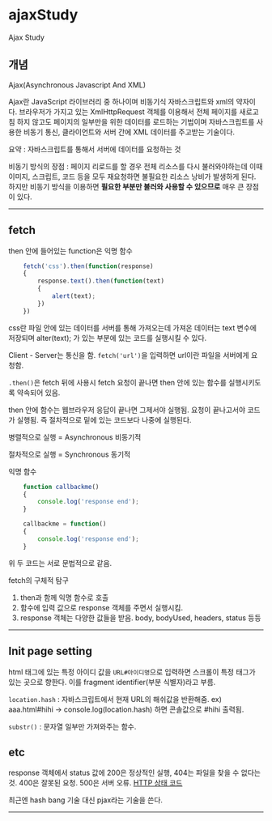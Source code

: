 # ajaxStudy
Ajax Study 

## 개념

Ajax(Asynchronous Javascript And XML)

Ajax란 JavaScript 라이브러리 중 하나이며 비동기식 자바스크립트와 xml의 약자이다. 브라우저가 가지고 있는 XmlHttpRequest 객체를 이용해서 전체 페이지를
새로고침 하지 않고도 페이지의 일부만을 위한 데이터를 로드하는 기법이며 자바스크립트를 사용한 비동기 통신, 클라이언트와 서버 간에 XML 데이터를 주고받는 기술이다.

요약 : 자바스크립트를 통해서 서버에 데이터를 요청하는 것

비동기 방식의 장점 : 페이지 리로드를 할 경우 전체 리소스를 다시 불러와야하는데 이때 이미지, 스크립트, 코드 등을 모두 재요청하면 불필요한 리소스 낭비가 발생하게 된다.
하지만 비동기 방식을 이용하면 **필요한 부분만 불러와 사용할 수 있으므로** 매우 큰 장점이 있다.

---

## fetch

then 안에 들어있는 function은 익명 함수

``` javascript
    fetch('css').then(function(response)
    {
        response.text().then(function(text)
        {
            alert(text);
        })
    })

```
css란 파일 안에 있는 데이터를 서버를 통해 가져오는데 가져온 데이터는 text 변수에 저장되며 alter(text); 가 있는 부분에 있는 코드를 실행시킬 수 있다.

Client - Server는 통신을 함. `fetch('url')`을 입력하면 url이란 파일을 서버에게 요청함.

`.then()`은 fetch 뒤에 사용시 fetch 요청이 끝나면 then 안에 있는 함수를 실행시키도록 약속되어 있음.

then 안에 함수는 웹브라우저 응답이 끝나면 그제서야 실행됨. 요청이 끝나고서야 코드가 실행됨. 즉 절차적으로 밑에 있는 코드보다 나중에 실행된다.

병렬적으로 실행 = Asynchronous 비동기적

절차적으로 실행 = Synchronous 동기적

익명 함수
``` javascript
    function callbackme()
    {
        console.log('response end');
    }

    callbackme = function()
    {
        console.log('response end');
    }
```
위 두 코드는 서로 문법적으로 같음.

fetch의 구체적 탐구
1. then과 함께 익명 함수로 호출
2. 함수에 입력 값으로 response 객체를 주면서 실행시킴.
3. response 객체는 다양한 값들을 받음. body, bodyUsed, headers, status 등등

---

## Init page setting

html 태그에 있는 특정 아이디 값을 `URL#아이디명`으로 입력하면 스크롤이 특정 태그가 있는 곳으로 향한다. 이를 fragment identifier(부분 식별자)라고 부름.

`location.hash` : 자바스크립트에서 현재 URL의 해쉬값을 반환해줌.
ex) aaa.html#hihi -> console.log(location.hash) 하면 콘솔값으로 #hihi 출력됨.

`substr()` : 문자열 일부만 가져와주는 함수.

## etc

response 객체에서 status 값에 200은 정상적인 실행, 404는 파일을 찾을 수 없다는 것. 400은 잘못된 요청. 500은 서버 오류. [HTTP 상태 코드](https://developer.mozilla.org/ko/docs/Web/HTTP/Status)


최근엔 hash bang 기술 대신 pjax라는 기술을 쓴다.

---